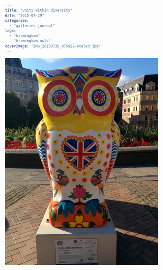 ```yaml
---
title: "Unity within diversity"
date: "2015-07-29"
categories: 
  - "galleries-journal"
tags: 
  - "birmingham"
  - "birmingham-owls"
coverImage: "IMG_20150729_075922-scaled.jpg"
---
```


[![](images/IMG_20150729_075922-scaled.jpg)](https://davidpeach.co.uk/wp-content/uploads/2023/05/IMG_20150729_075922-scaled.jpg)
